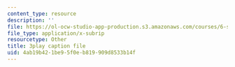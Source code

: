 ```yaml
---
content_type: resource
description: ''
file: https://ol-ocw-studio-app-production.s3.amazonaws.com/courses/6-s897-machine-learning-for-healthcare-spring-2019/4ab19b421be95f0eb819909d8533b14f_DS97JV_o0Fs.vtt
file_type: application/x-subrip
resourcetype: Other
title: 3play caption file
uid: 4ab19b42-1be9-5f0e-b819-909d8533b14f
---
```

